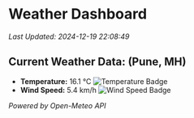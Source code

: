 
# Weather Dashboard

_Last Updated: 2024-12-19 22:08:49_

## Current Weather Data: (Pune, MH)
- **Temperature:** 16.1 °C ![Temperature Badge](https://img.shields.io/badge/Temperature-Low%20Temp-blue)
- **Wind Speed:** 5.4 km/h ![Wind Speed Badge](https://img.shields.io/badge/Wind%20Speed-Low%20Wind-blue)

*Powered by Open-Meteo API*
